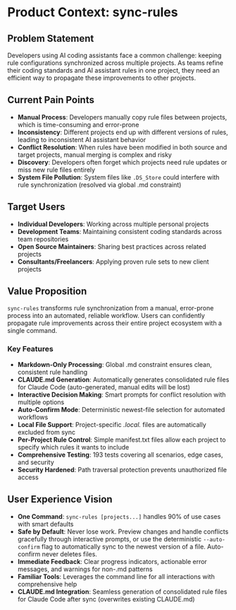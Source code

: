 # Product Context: sync-rules

## Problem Statement

Developers using AI coding assistants face a common challenge: keeping rule configurations synchronized across multiple projects. As teams refine their coding standards and AI assistant rules in one project, they need an efficient way to propagate these improvements to other projects.

## Current Pain Points

- **Manual Process**: Developers manually copy rule files between projects, which is time-consuming and error-prone
- **Inconsistency**: Different projects end up with different versions of rules, leading to inconsistent AI assistant behavior
- **Conflict Resolution**: When rules have been modified in both source and target projects, manual merging is complex and risky
- **Discovery**: Developers often forget which projects need rule updates or miss new rule files entirely
- **System File Pollution**: System files like `.DS_Store` could interfere with rule synchronization (resolved via global .md constraint)

## Target Users

- **Individual Developers**: Working across multiple personal projects
- **Development Teams**: Maintaining consistent coding standards across team repositories
- **Open Source Maintainers**: Sharing best practices across related projects
- **Consultants/Freelancers**: Applying proven rule sets to new client projects

## Value Proposition

`sync-rules` transforms rule synchronization from a manual, error-prone process into an automated, reliable workflow. Users can confidently propagate rule improvements across their entire project ecosystem with a single command.

### Key Features

- **Markdown-Only Processing**: Global .md constraint ensures clean, consistent rule handling
- **CLAUDE.md Generation**: Automatically generates consolidated rule files for Claude Code (auto-generated, manual edits will be lost)
- **Interactive Decision Making**: Smart prompts for conflict resolution with multiple options
- **Auto-Confirm Mode**: Deterministic newest-file selection for automated workflows
- **Local File Support**: Project-specific *.local.* files are automatically excluded from sync
- **Per-Project Rule Control**: Simple manifest.txt files allow each project to specify which rules it wants to include
- **Comprehensive Testing**: 193 tests covering all scenarios, edge cases, and security
- **Security Hardened**: Path traversal protection prevents unauthorized file access

## User Experience Vision

- **One Command**: `sync-rules [projects...]` handles 90% of use cases with smart defaults
- **Safe by Default**: Never lose work. Preview changes and handle conflicts gracefully through interactive prompts, or use the deterministic `--auto-confirm` flag to automatically sync to the newest version of a file. Auto-confirm never deletes files.
- **Immediate Feedback**: Clear progress indicators, actionable error messages, and warnings for non-.md patterns
- **Familiar Tools**: Leverages the command line for all interactions with comprehensive help
- **CLAUDE.md Integration**: Seamless generation of consolidated rule files for Claude Code after sync (overwrites existing CLAUDE.md)
